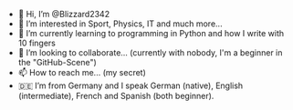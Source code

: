 - 👋 Hi, I’m @Blizzard2342
- 👀 I’m interested in Sport, Physics, IT and much more...
- 🌱 I’m currently learning to programming in Python and how I write with 10 fingers
- 💞️ I’m looking to collaborate... (currently with nobody, I'm a beginner in the "GitHub-Scene")
- 📫 How to reach me... (my secret)
- 🇩🇪 I’m from Germany and I speak German (native), English (intermediate), French and Spanish (both beginner).
<!---
Blizzard2342/Blizzard2342 is a ✨ special ✨ repository because its `README.md` (this file) appears on your GitHub profile.
You can click the Preview link to take a look at your changes.
--->
